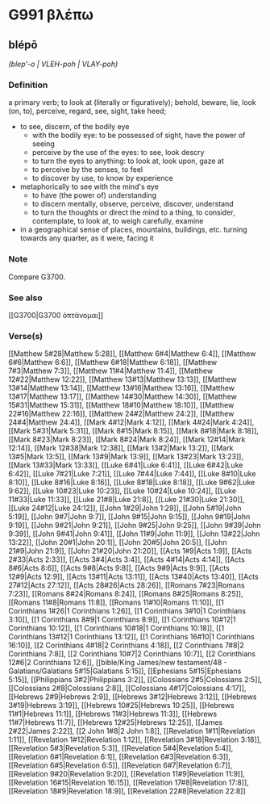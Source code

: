 # G991 βλέπω

## blépō

_(blep'-o | VLEH-poh | VLAY-poh)_

### Definition

a primary verb; to look at (literally or figuratively); behold, beware, lie, look (on, to), perceive, regard, see, sight, take heed; 

- to see, discern, of the bodily eye
  - with the bodily eye: to be possessed of sight, have the power of seeing
  - perceive by the use of the eyes: to see, look descry
  - to turn the eyes to anything: to look at, look upon, gaze at
  - to perceive by the senses, to feel
  - to discover by use, to know by experience
- metaphorically to see with the mind's eye
  - to have (the power of) understanding
  - to discern mentally, observe, perceive, discover, understand
  - to turn the thoughts or direct the mind to a thing, to consider, contemplate, to look at, to weigh carefully, examine
- in a geographical sense of places, mountains, buildings, etc. turning towards any quarter, as it were, facing it

### Note

Compare G3700.

### See also

[[G3700|G3700 ὀπτάνομαι]]

### Verse(s)

[[Matthew 5#28|Matthew 5:28]], [[Matthew 6#4|Matthew 6:4]], [[Matthew 6#6|Matthew 6:6]], [[Matthew 6#18|Matthew 6:18]], [[Matthew 7#3|Matthew 7:3]], [[Matthew 11#4|Matthew 11:4]], [[Matthew 12#22|Matthew 12:22]], [[Matthew 13#13|Matthew 13:13]], [[Matthew 13#14|Matthew 13:14]], [[Matthew 13#16|Matthew 13:16]], [[Matthew 13#17|Matthew 13:17]], [[Matthew 14#30|Matthew 14:30]], [[Matthew 15#31|Matthew 15:31]], [[Matthew 18#10|Matthew 18:10]], [[Matthew 22#16|Matthew 22:16]], [[Matthew 24#2|Matthew 24:2]], [[Matthew 24#4|Matthew 24:4]], [[Mark 4#12|Mark 4:12]], [[Mark 4#24|Mark 4:24]], [[Mark 5#31|Mark 5:31]], [[Mark 8#15|Mark 8:15]], [[Mark 8#18|Mark 8:18]], [[Mark 8#23|Mark 8:23]], [[Mark 8#24|Mark 8:24]], [[Mark 12#14|Mark 12:14]], [[Mark 12#38|Mark 12:38]], [[Mark 13#2|Mark 13:2]], [[Mark 13#5|Mark 13:5]], [[Mark 13#9|Mark 13:9]], [[Mark 13#23|Mark 13:23]], [[Mark 13#33|Mark 13:33]], [[Luke 6#41|Luke 6:41]], [[Luke 6#42|Luke 6:42]], [[Luke 7#21|Luke 7:21]], [[Luke 7#44|Luke 7:44]], [[Luke 8#10|Luke 8:10]], [[Luke 8#16|Luke 8:16]], [[Luke 8#18|Luke 8:18]], [[Luke 9#62|Luke 9:62]], [[Luke 10#23|Luke 10:23]], [[Luke 10#24|Luke 10:24]], [[Luke 11#33|Luke 11:33]], [[Luke 21#8|Luke 21:8]], [[Luke 21#30|Luke 21:30]], [[Luke 24#12|Luke 24:12]], [[John 1#29|John 1:29]], [[John 5#19|John 5:19]], [[John 9#7|John 9:7]], [[John 9#15|John 9:15]], [[John 9#19|John 9:19]], [[John 9#21|John 9:21]], [[John 9#25|John 9:25]], [[John 9#39|John 9:39]], [[John 9#41|John 9:41]], [[John 11#9|John 11:9]], [[John 13#22|John 13:22]], [[John 20#1|John 20:1]], [[John 20#5|John 20:5]], [[John 21#9|John 21:9]], [[John 21#20|John 21:20]], [[Acts 1#9|Acts 1:9]], [[Acts 2#33|Acts 2:33]], [[Acts 3#4|Acts 3:4]], [[Acts 4#14|Acts 4:14]], [[Acts 8#6|Acts 8:6]], [[Acts 9#8|Acts 9:8]], [[Acts 9#9|Acts 9:9]], [[Acts 12#9|Acts 12:9]], [[Acts 13#11|Acts 13:11]], [[Acts 13#40|Acts 13:40]], [[Acts 27#12|Acts 27:12]], [[Acts 28#26|Acts 28:26]], [[Romans 7#23|Romans 7:23]], [[Romans 8#24|Romans 8:24]], [[Romans 8#25|Romans 8:25]], [[Romans 11#8|Romans 11:8]], [[Romans 11#10|Romans 11:10]], [[1 Corinthians 1#26|1 Corinthians 1:26]], [[1 Corinthians 3#10|1 Corinthians 3:10]], [[1 Corinthians 8#9|1 Corinthians 8:9]], [[1 Corinthians 10#12|1 Corinthians 10:12]], [[1 Corinthians 10#18|1 Corinthians 10:18]], [[1 Corinthians 13#12|1 Corinthians 13:12]], [[1 Corinthians 16#10|1 Corinthians 16:10]], [[2 Corinthians 4#18|2 Corinthians 4:18]], [[2 Corinthians 7#8|2 Corinthians 7:8]], [[2 Corinthians 10#7|2 Corinthians 10:7]], [[2 Corinthians 12#6|2 Corinthians 12:6]], [[bible/King James/new testament/48 - Galatians/Galatians 5#15|Galatians 5:15]], [[Ephesians 5#15|Ephesians 5:15]], [[Philippians 3#2|Philippians 3:2]], [[Colossians 2#5|Colossians 2:5]], [[Colossians 2#8|Colossians 2:8]], [[Colossians 4#17|Colossians 4:17]], [[Hebrews 2#9|Hebrews 2:9]], [[Hebrews 3#12|Hebrews 3:12]], [[Hebrews 3#19|Hebrews 3:19]], [[Hebrews 10#25|Hebrews 10:25]], [[Hebrews 11#1|Hebrews 11:1]], [[Hebrews 11#3|Hebrews 11:3]], [[Hebrews 11#7|Hebrews 11:7]], [[Hebrews 12#25|Hebrews 12:25]], [[James 2#22|James 2:22]], [[2 John 1#8|2 John 1:8]], [[Revelation 1#11|Revelation 1:11]], [[Revelation 1#12|Revelation 1:12]], [[Revelation 3#18|Revelation 3:18]], [[Revelation 5#3|Revelation 5:3]], [[Revelation 5#4|Revelation 5:4]], [[Revelation 6#1|Revelation 6:1]], [[Revelation 6#3|Revelation 6:3]], [[Revelation 6#5|Revelation 6:5]], [[Revelation 6#7|Revelation 6:7]], [[Revelation 9#20|Revelation 9:20]], [[Revelation 11#9|Revelation 11:9]], [[Revelation 16#15|Revelation 16:15]], [[Revelation 17#8|Revelation 17:8]], [[Revelation 18#9|Revelation 18:9]], [[Revelation 22#8|Revelation 22:8]]